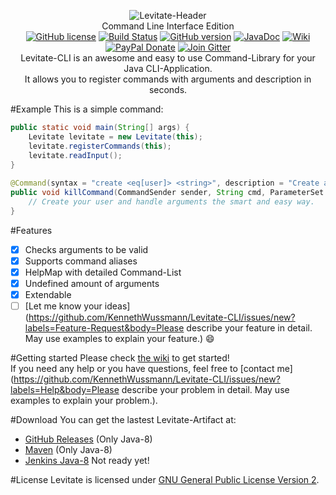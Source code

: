 <p align="center">
  <img src="http://media.ketrwu.de/levitate-cli-header.png" alt="Levitate-Header"><br>
  Command Line Interface Edition
  <br />
  <a href="https://raw.githubusercontent.com/KennethWussmann/Levitate-CLI/master/LICENSE"><img src="https://img.shields.io/badge/license-GPLv2-blue.svg" alt="GitHub license"></a>
  <a href="https://travis-ci.org/KennethWussmann/Levitate-CLI"><img src="https://travis-ci.org/KennethWussmann/Levitate-CLI.svg?branch=master" alt="Build Status"></a>
  <a href="https://github.com/KennethWussmann/Levitate-CLI/releases/latest"><img src="https://img.shields.io/badge/style-1.0.0-A68FA1.svg?label=version" alt="GitHub version"></a>
  <a href="http://ci.ketrwu.de/job/Levitate-CLI-Java-8/javadoc/"><img src="https://img.shields.io/badge/style-latest-yellow.svg?label=JavaDoc" alt="JavaDoc"></a>
  <a href="https://github.com/KennethWussmann/Levitate-CLI/wiki"><img src="https://img.shields.io/badge/Wiki-Read%20me-358AA6.svg" alt="Wiki"></a>
  <a href="https://www.paypal.me/ketrwu/0.99usd"><img src="https://img.shields.io/badge/style-USD%200.99-blue.svg?label=PayPal" alt="PayPal Donate"></a>
  <a href="https://gitter.im/KennethWussmann/Levitate"><img src="https://img.shields.io/badge/style-Join-organge.svg?label=Gitter" alt="Join Gitter"></a>

<br />
Levitate-CLI is an awesome and easy to use Command-Library for your Java CLI-Application.<br />
It allows you to register commands with arguments and description in seconds. 
</p>

#Example
This is a simple command:
```Java
public static void main(String[] args) {
	Levitate levitate = new Levitate(this);
	levitate.registerCommands(this);
	levitate.readInput();
}
	
@Command(syntax = "create <eq[user]> <string>", description = "Create a new user", aliases = {"make"})
public void killCommand(CommandSender sender, String cmd, ParameterSet args) {
	// Create your user and handle arguments the smart and easy way.
}
```

#Features
- [x] Checks arguments to be valid
- [x] Supports command aliases
- [x] HelpMap with detailed Command-List
- [x] Undefined amount of arguments
- [x] Extendable
- [ ] [Let me know your ideas](https://github.com/KennethWussmann/Levitate-CLI/issues/new?labels=Feature-Request&body=Please describe your feature in detail. May use examples to explain your feature.) :smile:

#Getting started
Please check [the wiki](https://github.com/KennethWussmann/Levitate-CLI/wiki) to get started!<br>
If you need any help or you have questions, feel free to [contact me](https://github.com/KennethWussmann/Levitate-CLI/issues/new?labels=Help&body=Please describe your problem in detail. May use examples to explain your problem.).

#Download
You can get the lastest Levitate-Artifact at:
* [GitHub Releases](https://github.com/KennethWussmann/Levitate-CLI/releases/latest) (Only Java-8)
* [Maven](https://github.com/KennethWussmann/Levitate-CLI/wiki/1.-Getting-started#maven) (Only Java-8)
* [Jenkins Java-8](http://ci.ketrwu.de/job/Levitate-CLI-Java-8/lastSuccessfulBuild/) Not ready yet!

#License
Levitate is licensed under [GNU General Public License Version 2](https://github.com/KennethWussmann/Levitate-CLI/blob/master/LICENSE).
